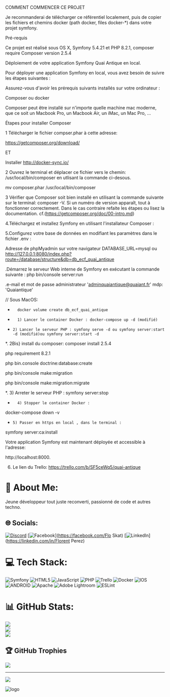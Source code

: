COMMENT COMMENCER CE PROJET

Je recommanderai de télécharger ce référentiel localement, puis de copier les fichiers et chemins docker (path docker, files docker-*) dans votre projet symfony. 



Pré-requis

Ce projet est réalisé sous OS X, Symfony 5.4.21 et PHP 8.2.1, composer require Composer version 2.5.4


Déploiement de votre application Symfony Quai Antique en local.

Pour déployer une application Symfony en local, vous avez besoin de suivre les étapes suivantes :

Assurez-vous d'avoir les prérequis suivants installés sur votre ordinateur :

Composer ou docker

Composer peut être installé sur n'importe quelle machine mac moderne, que ce soit un Macbook Pro, un Macbook Air, un iMac, un Mac Pro, ...

Étapes pour installer Composer

1 Télécharger le fichier compser.phar à cette adresse:

https://getcomposer.org/download/

ET 

Installer http://docker-sync.io/

2 Ouvrez le terminal et déplacer ce fichier vers le chemin:
/usr/local/bin/composer en utlisant la commande ci-desous.

mv composer.phar /usr/local/bin/composer

3 Vérifier que Composer soit bien installé en utilisant la commande suivante sur le terminal: composer -V. Si un numéro de version apparaît, tout à fonctionner correctement. Dans le cas contraire refaite les étapes ou lisez la documentation.
cf.(https://getcomposer.org/doc/00-intro.md)

4.Téléchargez et installez Symfony en utilisant l'installateur Composer :

5.Configurez votre base de données en modifiant les paramètres dans le fichier .env :

Adresse de phpMyadmin sur votre navigateur DATABASE_URL=mysql ou http://127.0.0.1:8080/index.php?route=/database/structure&db=db_ecf_quai_antique


.Démarrez le serveur Web interne de Symfony en exécutant la commande suivante :
php bin/console server:run


.e-mail et mot de passe administrateur 'adminquaiantique@quaiant.fr' mdp: 'Quaiantique'

// Sous MacOS:

* 		docker volume create db_ecf_quai_antique

* 		1) Lancer le container Docker : docker-compose up -d (modifié)

*     2) Lancer le serveur PHP : symfony serve -d ou symfony server:start -d (modifié)ou symfony server:start -d

*.    2Bis} install du composer:
composer install 2.5.4

php requirement 8.2.1

php bin.console doctrine:database:create

php bin/console make:migration 

php bin/console make:migration:migrate

*.    3) Arreter le serveur PHP : symfony server:stop

* 		4) Stopper le container Docker :
docker-compose down -v

*     5) Passer en https en local , dans le terminal :  

symfony server:ca:install

Votre application Symfony est maintenant déployée et accessible à l'adresse:

http://localhost:8000.

6. Le lien du Trello: https://trello.com/b/SF5ceWq5/quai-antique

# 💫 About Me:

Jeune développeur tout juste reconverti, passionné de code et autres techno.

## 🌐 Socials:

[![Discord](https://img.shields.io/badge/Discord-%237289DA.svg?logo=discord&logoColor=white)](https://discord.gg/https://discord.gg/hz7C5qFA) [![Facebook](https://img.shields.io/badge/Facebook-%231877F2.svg?logo=Facebook&logoColor=white)](https://facebook.com/Flo Skat) [![LinkedIn](https://img.shields.io/badge/LinkedIn-%230077B5.svg?logo=linkedin&logoColor=white)](https://linkedin.com/in/Florent Perez)

# 💻 Tech Stack:

![Symfony](https://img.shields.io/badge/symfony-%23000000.svg?style=for-the-badge&logo=symfony&logoColor=white) ![HTML5](https://img.shields.io/badge/html5-%23E34F26.svg?style=for-the-badge&logo=html5&logoColor=white) ![JavaScript](https://img.shields.io/badge/javascript-%23323330.svg?style=for-the-badge&logo=javascript&logoColor=%23F7DF1E) ![PHP](https://img.shields.io/badge/php-%23777BB4.svg?style=for-the-badge&logo=php&logoColor=white) ![Trello](https://img.shields.io/badge/Trello-%23026AA7.svg?style=for-the-badge&logo=Trello&logoColor=white) ![Docker](https://img.shields.io/badge/docker-%230db7ed.svg?style=for-the-badge&logo=docker&logoColor=white) ![IOS](https://img.shields.io/badge/IOS-%2320232a.svg?style=for-the-badge&logo=apple&logoColor=white) ![ANDROID](https://img.shields.io/badge/android-%2320232a.svg?style=for-the-badge&logo=android&logoColor=%a4c639) ![Apache](https://img.shields.io/badge/apache-%23D42029.svg?style=for-the-badge&logo=apache&logoColor=white) ![Adobe Lightroom](https://img.shields.io/badge/Adobe%20Lightroom-31A8FF.svg?style=for-the-badge&logo=Adobe%20Lightroom&logoColor=white) ![ESLint](https://img.shields.io/badge/ESLint-4B3263?style=for-the-badge&logo=eslint&logoColor=white)

# 📊 GitHub Stats:

![](https://github-readme-stats.vercel.app/api?username=FloAFDEV&theme=dark&hide_border=false&include_all_commits=false&count_private=false)<br/>
![](https://github-readme-streak-stats.herokuapp.com/?user=FloAFDEV&theme=dark&hide_border=false)<br/>
![](https://github-readme-stats.vercel.app/api/top-langs/?username=FloAFDEV&theme=dark&hide_border=false&include_all_commits=false&count_private=false&layout=compact)

## 🏆 GitHub Trophies

![](https://github-profile-trophy.vercel.app/?username=FloAFDEV&theme=radical&no-frame=false&no-bg=true&margin-w=4)

---

[![](https://visitcount.itsvg.in/api?id=FloAFDEV&icon=0&color=0)](https://visitcount.itsvg.in)

<!-- Proudly created with GPRM ( https://gprm.itsvg.in ) -->

![logo](https://user-images.githubusercontent.com/103335500/226464740-aea77c7f-c2a2-4645-af78-f303dac76a8e.png)

